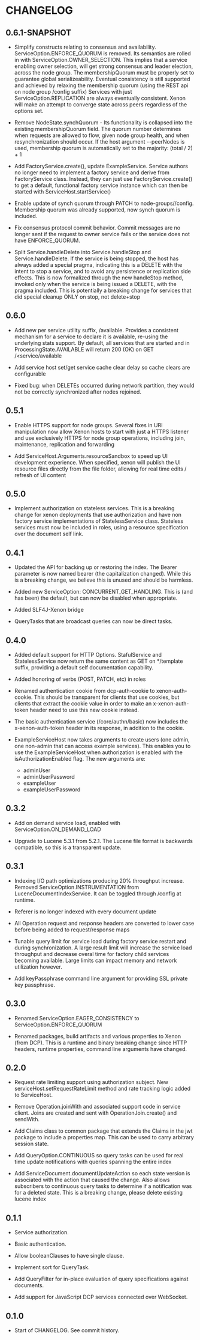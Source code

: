 # CHANGELOG

## 0.6.1-SNAPSHOT

* Simplify constructs relating to consensus and availability.
  ServiceOption.ENFORCE_QUORUM is removed. Its semantics are
  rolled in with ServiceOption.OWNER_SELECTION. This implies
  that a service enabling owner selection, will get strong
  consensus and leader election, across the node group. The
  membershipQuorum must be properly set to guarantee global
  serializeability.
  Eventual consistency is still supported and achieved by
  relaxing the membership quorum (using the REST api on
  node group /config suffix)
  Services with just ServiceOption.REPLICATION are always
  eventually consistent.
  Xenon will make an attempt to converge state across peers
  regardless of the options set.

* Remove NodeState.synchQuorum - Its functionality is collapsed
  into the existing membershipQuorum field. The quorum number
  determines when requests are allowed to flow, given node group
  health, and when resynchronization should occur. If the
  host argument --peerNodes is used, membership quorum is
  automatically set to the majority: (total / 2) + 1

* Add FactoryService.create(), update ExampleService.
  Service authors no longer need to implement a factory service
  and derive from FactoryService class. Instead, they can
  just use FactoryService.create() to get a default, functional
  factory service instance which can then be started with
  ServiceHost.startService()

* Enable update of synch quorum through PATCH to
  node-groups/<group>/config. Membership quorum was already
  supported, now synch quorum is included.

* Fix consensus protocol commit behavior. Commit messages
  are no longer sent if the request to owner service fails
  or the service does not have ENFORCE_QUORUM.

* Split Service.handleDelete into Service.handleStop and
  Service.handleDelete. If the service is being stopped, the
  host has always added a special pragma, indicating this is
  a DELETE with the intent to stop a service, and to avoid
  any persistence or replication side effects.
  This is now formalized through the new handleStop method,
  invoked only when the service is being issued a DELETE, with the
  pragma included. This is potentially a breaking change for
  services that did special cleanup ONLY on stop, not delete+stop

## 0.6.0

* Add new per service utility suffix, /available. Provides a
  consistent mechanism for a service to declare it is available,
  re-using the underlying stats support. By default, all services
  that are started and in ProcessingState.AVAILABLE will return
  200 (OK) on GET /<service/available

* Add service host set/get service cache clear delay so cache clears are
  configurable

* Fixed bug: when DELETEs occurred during network partition, they
  would not be correctly synchronized after nodes rejoined.

## 0.5.1

* Enable HTTPS support for node groups. Several fixes in URI
  manipulation now allow Xenon hosts to start with just a HTTPS
  listener and use exclusively HTTPS for node group operations,
  including join, maintenance, replication and forwarding

* Add ServiceHost.Arguments.resourceSandbox to speed up UI
  development experience. When specified, xenon will publish
  the UI resource files directly from the file folder, allowing
  for real time edits / refresh of UI content

## 0.5.0

* Implement authorization on stateless services. This is a breaking
  change for xenon deployments that use authorization and have 
  non factory service implementations of StatelessService class.
  Stateless services must now be included in roles, using a resource
  specification over the document self link.

## 0.4.1

* Updated the API for backing up or restoring the index. The Bearer
  parameter is now named bearer (the capitalization changed). While
  this is a breaking change, we believe this is unused and should be
  harmless.

* Added new ServiceOption: CONCURRENT_GET_HANDLING. This is (and has
  been) the default, but can now be disabled when appropriate.

* Added SLF4J-Xenon bridge

* QueryTasks that are broadcast queries can now be direct tasks.

## 0.4.0

* Added default support for HTTP Options. StafulService and
StatelessService now return the same content as GET on
*/template suffix, providing a default self documentation
capability.

* Added honoring of verbs (POST, PATCH, etc) in roles

* Renamed authentication cookie from dcp-auth-cookie to
  xenon-auth-cookie. This should be transparent for clients that use
  cookies, but clients that extract the cookie value in order to make
  an x-xenon-auth-token header need to use this new cookie instead. 

* The basic authentication service (/core/authn/basic) now includes
  the x-xenon-auth-token header in its response, in addition to the
  cookie. 

* ExampleServiceHost now takes arguments to create users (one admin,
  one non-admin that can access example services). This enables you to
  use the ExampleServiceHost when authorization is enabled with the
  isAuthorizationEnabled flag. The new arguments are:

  - adminUser
  - adminUserPassword
  - exampleUser
  - exampleUserPassword

## 0.3.2

* Add on demand service load, enabled with
ServiceOption.ON_DEMAND_LOAD

* Upgrade to Lucene 5.3.1 from 5.2.1. The Lucene file format is
backwards compatible, so this is a transparent update.

## 0.3.1

* Indexing I/O path optimizations producing 20% throughput
increase. Removed ServiceOption.INSTRUMENTATION from
LuceneDocumentIndexService. It can be toggled through /config
at runtime.

* Referer is no longer indexed with every document update

* All Operation request and response headers are converted
to lower case before being added to request/response maps

* Tunable query limit for service load during factory service
restart and during synchronization. A large result limit will
increase the service load throughput and decrease overal time
for factory child services becoming available. Large limits
can impact memory and network utilization however.

* Add keyPassphrase command line argument for providing SSL private key
passphrase.

## 0.3.0

* Renamed ServiceOption.EAGER_CONSISTENCY to ServiceOption.ENFORCE_QUORUM

* Renamed packages, build artifacts and various properties to
Xenon (from DCP). This is a runtime and binary breaking change
since HTTP headers, runtime properties, command line arguments
have changed.

## 0.2.0

* Request rate limiting support using authorization subject.
New serviceHost.setRequestRateLimit method and rate tracking
logic added to ServiceHost.

* Remove Operation.joinWith and associated support code in service
client. Joins are created and sent with OperationJoin.create() and
sendWith.

* Add Claims class to common package that extends the Claims in the jwt
package to include a properties map. This can be used to carry arbitrary
session state.

* Add QueryOption.CONTINUOUS so query tasks can be used for real time
update notifications with queries spanning the entire index

* Add ServiceDocument.documentUpdateAction so each state version is
associated with the action that caused the change. Also allows
subscribers to continuous query tasks to determine if a notification
was for a deleted state. This is a breaking change, please delete
existing lucene index

## 0.1.1

* Service authorization.

* Basic authentication.

* Allow booleanClauses to have single clause.

* Implement sort for QueryTask.

* Add QueryFilter for in-place evaluation of query specifications against documents.

* Add support for JavaScript DCP services connected over WebSocket.

## 0.1.0

* Start of CHANGELOG. See commit history.
